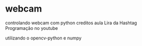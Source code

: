 # webcam
controlando webcam com python creditos aula Lira da Hashtag Programação no youtube

utilizando o opencv-python e numpy
